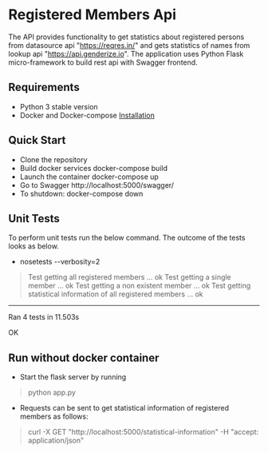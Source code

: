 # Registered Members Api

The API provides functionality to get statistics about registered persons from datasource api "https://reqres.in/" and gets statistics of names from lookup api "https://api.genderize.io". The application uses Python Flask micro-framework to build rest api with Swagger frontend. 

## Requirements
* Python 3 stable version
* Docker and Docker-compose [Installation](https://docs.docker.com/engine/install/)

## Quick Start
* Clone the repository
* Build docker services docker-compose build
* Launch the container docker-compose up
* Go to Swagger http://localhost:5000/swagger/ 
* To shutdown: docker-compose down

## Unit Tests
To perform unit tests run the below command. The outcome of the tests looks as below.
* nosetests --verbosity=2
> Test getting all registered members ... ok
Test getting a single member ... ok
Test getting a non existent member ... ok
Test getting statistical information of all registered members ... ok

----------------------------------------------------------------------
Ran 4 tests in 11.503s

OK

## Run without docker container
* Start the flask server by running 
> python app.py
* Requests can be sent to get statistical information of registered members as follows:
> curl -X GET "http://localhost:5000/statistical-information" -H  "accept: application/json"
